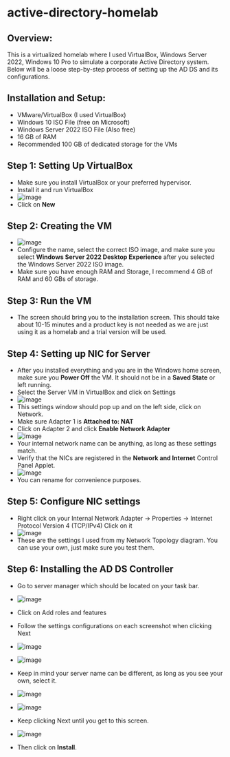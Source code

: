 # active-directory-homelab

## Overview:
This is a virtualized homelab where I used VirtualBox, Windows Server 2022, Windows 10 Pro to simulate a corporate Active Directory system. Below will be a loose step-by-step process of setting up the AD DS and its configurations.

## Installation and Setup:
- VMware/VirtualBox (I used VirtualBox)
- Windows 10 ISO File (free on Microsoft)
- Windows Server 2022 ISO File (Also free)
- 16 GB of RAM
- Recommended 100 GB of dedicated storage for the VMs

## Step 1: Setting Up VirtualBox
- Make sure you install VirtualBox or your preferred hypervisor.
- Install it and run VirtualBox
- ![image](https://github.com/user-attachments/assets/38f7088c-6351-4576-acad-d9a8c516d07f)
- Click on **New**

## Step 2: Creating the VM
- ![image](https://github.com/user-attachments/assets/0e9d7ad6-e982-4610-9e4c-7888f9ca37f2)
- Configure the name, select the correct ISO image, and make sure you select **Windows Server 2022 Desktop Experience** after you selected the Windows Server 2022 ISO image.
- Make sure you have enough RAM and Storage, I recommend 4 GB of RAM and 60 GBs of storage.

## Step 3: Run the VM
- The screen should bring you to the installation screen. This should take about 10-15 minutes and a product key is not needed as we are just using it as a homelab and a trial version will be used.

## Step 4: Setting up NIC for Server
- After you installed everything and you are in the Windows home screen, make sure you **Power Off** the VM. It should not be in a **Saved State** or left running.
- Select the Server VM in VirtualBox and click on Settings
- ![image](https://github.com/user-attachments/assets/be81fc6c-84c6-4c7c-94a7-818d5af7f137)
- This settings window should pop up and on the left side, click on Network.
- Make sure Adapter 1 is **Attached to: NAT**
- Click on Adapter 2 and click **Enable Network Adapter**
- ![image](https://github.com/user-attachments/assets/8088ab03-caf2-42a7-a791-9b11c40b8e38)
- Your internal network name can be anything, as long as these settings match.
- Verify that the NICs are registered in the **Network and Internet** Control Panel Applet.
- ![image](https://github.com/user-attachments/assets/67bb52e4-766c-4ba5-8075-744a4e5446d3)
- You can rename for convenience purposes.
## Step 5: Configure NIC settings
- Right click on your Internal Network Adapter -> Properties -> Internet Protocol Version 4 (TCP/IPv4) Click on it
- ![image](https://github.com/user-attachments/assets/5e75eb23-1880-4ed5-bd28-734f7fbb54bc)
- These are the settings I used from my Network Topology diagram. You can use your own, just make sure you test them.

## Step 6: Installing the AD DS Controller
- Go to server manager which should be located on your task bar.
- ![image](https://github.com/user-attachments/assets/3b0c70cb-155f-450d-b690-ce9fcf61781f)
- Click on Add roles and features
- Follow the settings configurations on each screenshot when clicking Next
- ![image](https://github.com/user-attachments/assets/9bf871a8-008a-4e89-9972-f5c178b4d0fd)
- ![image](https://github.com/user-attachments/assets/d0c90981-8cea-47eb-8492-429796030b14)
- Keep in mind your server name can be different, as long as you see your own, select it.
- ![image](https://github.com/user-attachments/assets/04efc61d-d52a-4e18-82ff-1e6ee54eb20b)
- ![image](https://github.com/user-attachments/assets/d73bc153-1c1a-4131-82aa-9f4358d82fa7)

- Keep clicking Next until you get to this screen.
- ![image](https://github.com/user-attachments/assets/9c205891-307e-4ee5-8145-bff97dbef74d)
- Then click on **Install**.








  

